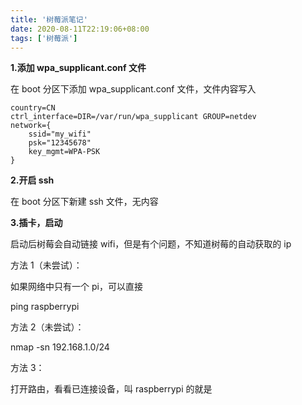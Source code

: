 ```yaml
---
title: '树莓派笔记'
date: 2020-08-11T22:19:06+08:00
tags: ['树莓派']
---
```


**1.添加 wpa_supplicant.conf 文件**

在 boot 分区下添加 wpa_supplicant.conf 文件，文件内容写入

```
country=CN
ctrl_interface=DIR=/var/run/wpa_supplicant GROUP=netdev
network={
    ssid="my_wifi"
    psk="12345678"
    key_mgmt=WPA-PSK
}
```

**2.开启 ssh**

在 boot 分区下新建 ssh 文件，无内容

**3.插卡，启动**

启动后树莓会自动链接 wifi，但是有个问题，不知道树莓的自动获取的 ip

方法 1（未尝试）：

如果网络中只有一个 pi，可以直接

ping raspberrypi

方法 2（未尝试）：

nmap -sn 192.168.1.0/24

方法 3：

打开路由，看看已连接设备，叫 raspberrypi 的就是
